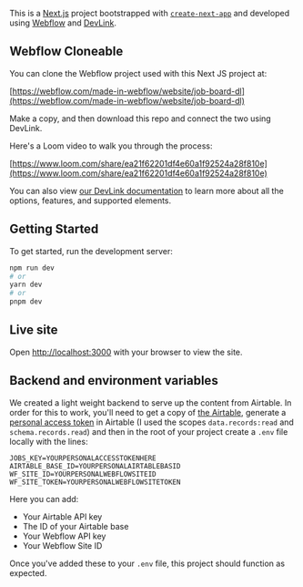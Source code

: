 This is a [Next.js](https://nextjs.org/) project bootstrapped with [`create-next-app`](https://github.com/vercel/next.js/tree/canary/packages/create-next-app) and developed using [Webflow](https://webflow.com) and [DevLink](https://webflow.com/devlink).

## Webflow Cloneable

You can clone the Webflow project used with this Next JS project at: 

[https://webflow.com/made-in-webflow/website/job-board-dl](https://webflow.com/made-in-webflow/website/job-board-dl)

Make a copy, and then download this repo and connect the two using DevLink.

Here's a Loom video to walk you through the process: 

[https://www.loom.com/share/ea21f62201df4e60a1f92524a28f810e](https://www.loom.com/share/ea21f62201df4e60a1f92524a28f810e)

You can also view [our DevLink documentation](https://docs.developers.webflow.com/docs/devlink-documentation-and-usage-guide) to learn more about all the options, features, and supported elements.

## Getting Started

To get started, run the development server:

```bash
npm run dev
# or
yarn dev
# or
pnpm dev
```

## Live site

Open [http://localhost:3000](http://localhost:3000) with your browser to view the site.

## Backend and environment variables

We created a light weight backend to serve up the content from Airtable. In order for this to work, you'll need to get a copy of [the Airtable](https://airtable.com/shr7X55pL1X4yDXq7), generate a [personal access token](https://airtable.com/developers/web/guides/personal-access-tokens) in Airtable (I used the scopes `data.records:read` and `schema.records.read`) and then in the root of your project create a `.env` file locally with the lines:

```
JOBS_KEY=YOURPERSONALACCESSTOKENHERE
AIRTABLE_BASE_ID=YOURPERSONALAIRTABLEBASID
WF_SITE_ID=YOURPERSONALWEBFLOWSITEID
WF_SITE_TOKEN=YOURPERSONALWEBFLOWSITETOKEN
```

Here you can add: 

- Your Airtable API key
- The ID of your Airtable base
- Your Webflow API key
- Your Webflow Site ID

Once you've added these to your `.env` file, this project should function as expected.